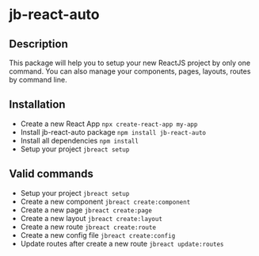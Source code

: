# jb-react-auto 
## Description
This package will help you to setup your new ReactJS project by only one command.
You can also manage your components, pages, layouts, routes by command line. 
## Installation
 - Create a new React App 
 `npx create-react-app my-app`
 - Install jb-react-auto package 
 `npm install jb-react-auto`
 - Install all dependencies 
 `npm install`
 - Setup your project
 `jbreact setup`
## Valid commands 
- Setup your project
`jbreact setup`
- Create a new component 
`jbreact create:component`
- Create a new page
`jbreact create:page`
- Create a new layout
`jbreact create:layout` 
- Create a new route 
`jbreact create:route`
- Create a new config file 
`jbreact create:config`
- Update routes after create a new route 
`jbreact update:routes`

